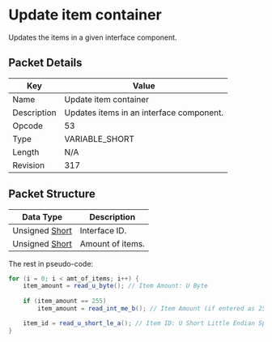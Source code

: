 # Update item container
Updates the items in a given interface component.

## Packet Details
| Key | Value |
|--|--|
| Name | Update item container |
| Description | Updates items in an interface component. |
| Opcode | 53 |
| Type | VARIABLE_SHORT |
| Length | N/A |
| Revision | 317 |

## Packet Structure
| Data Type | Description |
|--|--|
| Unsigned [Short](/Data-Types.html#common-data-types) | Interface ID. |
| Unsigned [Short](/Data-Types.html#common-data-types) | Amount of items. |

The rest in pseudo-code:

```java
for (i = 0; i < amt_of_items; i++) {
    item_amount = read_u_byte(); // Item Amount: U Byte
    
    if (item_amount == 255)
        item_amount = read_int_me_b(); // Item Amount (if entered as 255 previously - to allow bigger amounts than 254): Middle-Endian Big Integer

    item_id = read_u_short_le_a(); // Item ID: U Short Little Endian Special A
}
```
